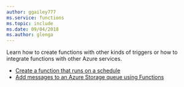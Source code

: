 ```yaml
---
author: ggailey777
ms.service: functions
ms.topic: include
ms.date: 09/04/2018
ms.author: glenga
---
```

Learn how to create functions with other kinds of triggers or how to integrate functions with other Azure services.

+ [Create a function that runs on a schedule](../articles/azure-functions/functions-create-scheduled-function.md) 
+ [Add messages to an Azure Storage queue using Functions](../articles/azure-functions/functions-integrate-storage-queue-output-binding.md)
